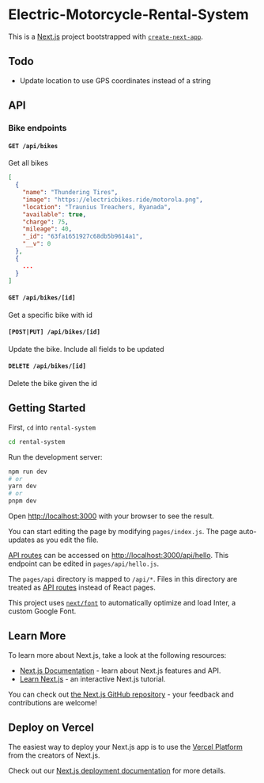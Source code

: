 # Electric-Motorcycle-Rental-System

This is a [Next.js](https://nextjs.org/) project bootstrapped with [`create-next-app`](https://github.com/vercel/next.js/tree/canary/packages/create-next-app).

## Todo

- Update location to use GPS coordinates instead of a string

## API

### Bike endpoints

#### `GET /api/bikes`

Get all bikes

```json
[
  {
    "name": "Thundering Tires",
    "image": "https://electricbikes.ride/motorola.png",
    "location": "Traunius Treachers, Ryanada",
    "available": true,
    "charge": 75,
    "mileage": 40,
    "_id": "63fa1651927c68db5b9614a1",
    "__v": 0
  },
  {
    ...
  }
]
```

#### `GET /api/bikes/[id]`

Get a specific bike with id

#### `[POST|PUT] /api/bikes/[id]`

Update the bike. Include all fields to be updated

#### `DELETE /api/bikes/[id]`

Delete the bike given the id

## Getting Started

First, `cd` into `rental-system`

```bash
cd rental-system
```

Run the development server:

```bash
npm run dev
# or
yarn dev
# or
pnpm dev
```

Open [http://localhost:3000](http://localhost:3000) with your browser to see the result.

You can start editing the page by modifying `pages/index.js`. The page auto-updates as you edit the file.

[API routes](https://nextjs.org/docs/api-routes/introduction) can be accessed on [http://localhost:3000/api/hello](http://localhost:3000/api/hello). This endpoint can be edited in `pages/api/hello.js`.

The `pages/api` directory is mapped to `/api/*`. Files in this directory are treated as [API routes](https://nextjs.org/docs/api-routes/introduction) instead of React pages.

This project uses [`next/font`](https://nextjs.org/docs/basic-features/font-optimization) to automatically optimize and load Inter, a custom Google Font.

## Learn More

To learn more about Next.js, take a look at the following resources:

- [Next.js Documentation](https://nextjs.org/docs) - learn about Next.js features and API.
- [Learn Next.js](https://nextjs.org/learn) - an interactive Next.js tutorial.

You can check out [the Next.js GitHub repository](https://github.com/vercel/next.js/) - your feedback and contributions are welcome!

## Deploy on Vercel

The easiest way to deploy your Next.js app is to use the [Vercel Platform](https://vercel.com/new?utm_medium=default-template&filter=next.js&utm_source=create-next-app&utm_campaign=create-next-app-readme) from the creators of Next.js.

Check out our [Next.js deployment documentation](https://nextjs.org/docs/deployment) for more details.
